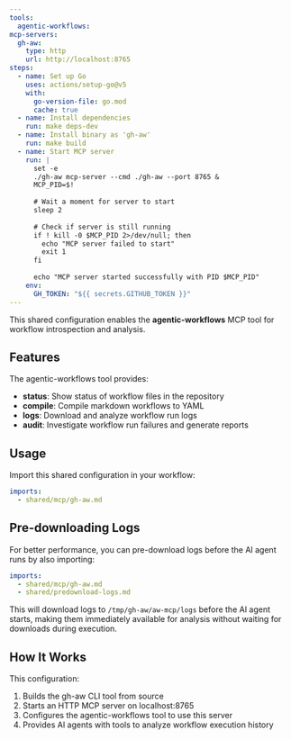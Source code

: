 ```yaml
---
tools:
  agentic-workflows:
mcp-servers:
  gh-aw:
    type: http
    url: http://localhost:8765
steps:
  - name: Set up Go
    uses: actions/setup-go@v5
    with:
      go-version-file: go.mod
      cache: true
  - name: Install dependencies
    run: make deps-dev
  - name: Install binary as 'gh-aw'
    run: make build
  - name: Start MCP server
    run: |
      set -e
      ./gh-aw mcp-server --cmd ./gh-aw --port 8765 &
      MCP_PID=$!
      
      # Wait a moment for server to start
      sleep 2
      
      # Check if server is still running
      if ! kill -0 $MCP_PID 2>/dev/null; then
        echo "MCP server failed to start"
        exit 1
      fi
      
      echo "MCP server started successfully with PID $MCP_PID"
    env:
      GH_TOKEN: "${{ secrets.GITHUB_TOKEN }}"
---
```


This shared configuration enables the **agentic-workflows** MCP tool for workflow introspection and analysis.

## Features

The agentic-workflows tool provides:

- **status**: Show status of workflow files in the repository
- **compile**: Compile markdown workflows to YAML
- **logs**: Download and analyze workflow run logs
- **audit**: Investigate workflow run failures and generate reports

## Usage

Import this shared configuration in your workflow:

```yaml
imports:
  - shared/mcp/gh-aw.md
```

## Pre-downloading Logs

For better performance, you can pre-download logs before the AI agent runs by also importing:

```yaml
imports:
  - shared/mcp/gh-aw.md
  - shared/predownload-logs.md
```

This will download logs to `/tmp/gh-aw/aw-mcp/logs` before the AI agent starts, making them
immediately available for analysis without waiting for downloads during execution.

## How It Works

This configuration:
1. Builds the gh-aw CLI tool from source
2. Starts an HTTP MCP server on localhost:8765
3. Configures the agentic-workflows tool to use this server
4. Provides AI agents with tools to analyze workflow execution history
